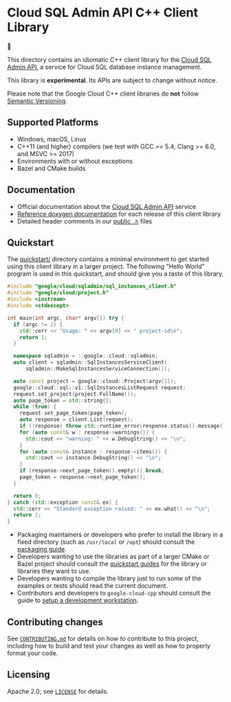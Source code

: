 # Cloud SQL Admin API C++ Client Library

:construction:

This directory contains an idiomatic C++ client library for the
[Cloud SQL Admin API][cloud-service-docs], a service for Cloud SQL database
instance management.

This library is **experimental**. Its APIs are subject to change without notice.

Please note that the Google Cloud C++ client libraries do **not** follow
[Semantic Versioning](https://semver.org/).

## Supported Platforms

* Windows, macOS, Linux
* C++11 (and higher) compilers (we test with GCC >= 5.4, Clang >= 6.0, and
  MSVC >= 2017)
* Environments with or without exceptions
* Bazel and CMake builds

## Documentation

* Official documentation about the [Cloud SQL Admin API][cloud-service-docs] service
* [Reference doxygen documentation][doxygen-link] for each release of this
  client library
* Detailed header comments in our [public `.h`][source-link] files

[cloud-service-docs]: https://cloud.google.com/sql
[doxygen-link]: https://googleapis.dev/cpp/google-cloud-sqladmin/latest/
[source-link]: https://github.com/googleapis/google-cloud-cpp/tree/main/google/cloud/sqladmin

## Quickstart

The [quickstart/](quickstart/README.md) directory contains a minimal environment
to get started using this client library in a larger project. The following
"Hello World" program is used in this quickstart, and should give you a taste of
this library.

<!-- inject-quickstart-start -->
```cc
#include "google/cloud/sqladmin/sql_instances_client.h"
#include "google/cloud/project.h"
#include <iostream>
#include <stdexcept>

int main(int argc, char* argv[]) try {
  if (argc != 2) {
    std::cerr << "Usage: " << argv[0] << " project-id\n";
    return 1;
  }

  namespace sqladmin = ::google::cloud::sqladmin;
  auto client = sqladmin::SqlInstancesServiceClient(
      sqladmin::MakeSqlInstancesServiceConnection());

  auto const project = google::cloud::Project(argv[1]);
  google::cloud::sql::v1::SqlInstancesListRequest request;
  request.set_project(project.FullName());
  auto page_token = std::string{};
  while (true) {
    request.set_page_token(page_token);
    auto response = client.List(request);
    if (!response) throw std::runtime_error(response.status().message());
    for (auto const& w : response->warnings()) {
      std::cout << "warning: " << w.DebugString() << "\n";
    }
    for (auto const& instance : response->items()) {
      std::cout << instance.DebugString() << "\n";
    }
    if (response->next_page_token().empty()) break;
    page_token = response->next_page_token();
  }

  return 0;
} catch (std::exception const& ex) {
  std::cerr << "Standard exception raised: " << ex.what() << "\n";
  return 1;
}
```
<!-- inject-quickstart-end -->

* Packaging maintainers or developers who prefer to install the library in a
  fixed directory (such as `/usr/local` or `/opt`) should consult the
  [packaging guide](/doc/packaging.md).
* Developers wanting to use the libraries as part of a larger CMake or Bazel
  project should consult the [quickstart guides](#quickstart) for the library
  or libraries they want to use.
* Developers wanting to compile the library just to run some of the examples or
  tests should read the current document.
* Contributors and developers to `google-cloud-cpp` should consult the guide to
  [setup a development workstation][howto-setup-dev-workstation].

[howto-setup-dev-workstation]: /doc/contributor/howto-guide-setup-development-workstation.md

## Contributing changes

See [`CONTRIBUTING.md`](../../../CONTRIBUTING.md) for details on how to
contribute to this project, including how to build and test your changes
as well as how to properly format your code.

## Licensing

Apache 2.0; see [`LICENSE`](../../../LICENSE) for details.
